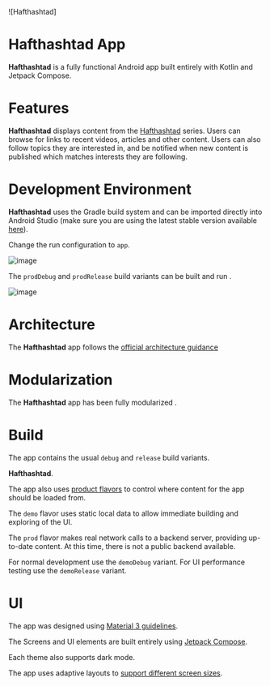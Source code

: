 ![Hafthashtad]

Hafthashtad App
==================

**Hafthashtad** is a fully functional Android app built entirely with Kotlin and Jetpack Compose.

# Features

**Hafthashtad** displays content from the
[Hafthashtad](https://developer.android.com/series/now-in-android) series. Users can browse for
links to recent videos, articles and other content. Users can also follow topics they are interested
in, and be notified when new content is published which matches interests they are following.

# Development Environment

**Hafthashtad** uses the Gradle build system and can be imported directly into Android Studio (make sure you are using the latest stable version available [here](https://developer.android.com/studio)). 

Change the run configuration to `app`.

![image](https://user-images.githubusercontent.com/873212/210559920-ef4a40c5-c8e0-478b-bb00-4879a8cf184a.png)

The `prodDebug` and `prodRelease` build variants can be built and run .

![image](https://user-images.githubusercontent.com/873212/210560507-44045dc5-b6d5-41ca-9746-f0f7acf22f8e.png)

# Architecture

The **Hafthashtad** app follows the
[official architecture guidance](https://developer.android.com/topic/architecture)

# Modularization

The **Hafthashtad** app has been fully modularized .

# Build

The app contains the usual `debug` and `release` build variants. 

**Hafthashtad**.

The app also uses
[product flavors](https://developer.android.com/studio/build/build-variants#product-flavors) to
control where content for the app should be loaded from.

The `demo` flavor uses static local data to allow immediate building and exploring of the UI.

The `prod` flavor makes real network calls to a backend server, providing up-to-date content. At 
this time, there is not a public backend available.

For normal development use the `demoDebug` variant. For UI performance testing use the
`demoRelease` variant. 

# UI
The app was designed using [Material 3 guidelines](https://m3.material.io/).

The Screens and UI elements are built entirely using [Jetpack Compose](https://developer.android.com/jetpack/compose). 

Each theme also supports dark mode. 

The app uses adaptive layouts to
[support different screen sizes](https://developer.android.com/guide/topics/large-screens/support-different-screen-sizes).

